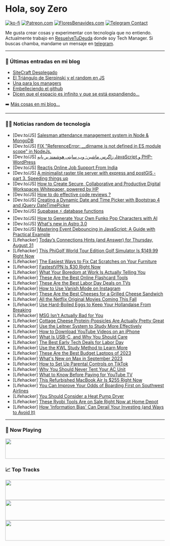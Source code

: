 # Hola, soy Zero

[![ko-fi](https://ko-fi.com/img/githubbutton_sm.svg)](https://ko-fi.com/J3J4N0LUK)
[![Patreon.com](https://img.shields.io/endpoint.svg?url=https%3A%2F%2Fshieldsio-patreon.vercel.app%2Fapi%3Fusername%3Dzerodragon%26type%3Dpatrons&style=for-the-badge)](https://patreon.com/zerodragon)
[![FloresBenavides.com](https://img.shields.io/website?down_message=oops&label=MiBlog&style=for-the-badge&up_message=online&url=https%3A%2F%2Ffloresbenavides.com)](https://floresbenavides.com)
[![Telegram Contact](https://img.shields.io/badge/escr%C3%ADbeme-ZeroDragon-%2326A5E4?style=for-the-badge&logo=telegram)](https://t.me/zerodragon)

Me gusta crear cosas y experimentar con tecnología que no entiendo.
Actualmente trabajo en [ResuelveTuDeuda](http://github.com/resuelve) donde soy Tech Manager.
Si buscas chamba, mandame un mensaje en [telegram](https://t.me/zerodragon).

---

### 📕 Últimas entradas en mi blog
<!-- BLOG-POST-LIST:START -->
- [SiteCraft Desplegado](https://floresbenavides.com/sitecraft-desplegado/)
- [El Triángulo de Sierpinski y el random en JS](https://floresbenavides.com/el-triangulo-de-sierpinski-y-el-random-en-js/)
- [Una para los managers](https://floresbenavides.com/una-para-los-managers/)
- [Embelleciendo el github](https://floresbenavides.com/embelleciendo-el-github/)
- [Dicen que el espacio es infinito y que se está expandiendo…](https://floresbenavides.com/dicen-que-el-espacio-es-infinito-y-que-se-esta-expandiendo/)
<!-- BLOG-POST-LIST:END -->

➡️ [Más cosas en mi blog...](https://floresbenavides.com)

---

### 👨‍💻 Noticias random de tecnología
<!-- TECH-POSTS:START -->
- [Dev.to/JS] [Salesman attendance management system in Node &amp; MongoDB](https://dev.to/jsdevsatish/saleman-attendance-management-system-in-node-mongodb-5b8m)
- [Dev.to/JS] [FIX &quot;ReferenceError: __dirname is not defined in ES module scope&quot; in NodeJs.](https://dev.to/stanon/fix-referenceerror-dirname-is-not-defined-in-es-module-scope-in-nodejs-9lm)
- [Dev.to/JS] [زاگرس ماشین: وب سایتی هوشمند بر پایه JavaScript و PHP-WordPress](https://dev.to/arianzagrosmachinery/zgrs-mshyn-wb-syty-hwshmnd-br-pyh-javascript-w-php-wordpress-2f6n)
- [Dev.to/JS] [Reactjs Online Job Support From India](https://dev.to/sivaram1651/reactjs-online-job-support-from-india-1hjh)
- [Dev.to/JS] [A minimalist raster tile server with express and postGIS - part 3. Speeding things up](https://dev.to/leoalho/a-minimalist-raster-tile-server-with-express-and-postgis-part-3-speeding-things-up-1b7)
- [Dev.to/JS] [How to Create Secure, Collaborative and Productive Digital Workspaces Whitepaper, powered by HP](https://dev.to/mark6902/how-to-create-secure-collaborative-and-productive-digital-workspaces-whitepaper-powered-by-hp-4cgj)
- [Dev.to/JS] [How to do effective code reviews ?](https://dev.to/engineeringexpert/how-to-do-effective-code-reviews--137)
- [Dev.to/JS] [Creating a Dynamic Date and Time Picker with Bootstrap 4 and jQuery DateTimePicker](https://dev.to/sohrabzia/creating-a-dynamic-date-and-time-picker-with-bootstrap-4-and-jquery-datetimepicker-39g5)
- [Dev.to/JS] [Supabase ⚡ database functions](https://dev.to/devkiran/supabase-database-functions-26k)
- [Dev.to/JS] [How to Generate Your Own Funko Pop Characters with AI](https://dev.to/mikeyoung44/how-to-generate-your-own-funko-pop-characters-with-ai-17ef)
- [Dev.to/JS] [What&#39;s new in Astro 3.0](https://dev.to/jaycedotbin/whats-new-in-astro-30-2le7)
- [Dev.to/JS] [Mastering Event Debouncing in JavaScript: A Guide with Practical Example](https://dev.to/anjankarmakar/mastering-event-debouncing-in-javascript-a-guide-with-practical-example-19oe)
- [Lifehacker] [Today’s Connections Hints &lpar;and Answer&rpar; for Thursday, August 31](https://lifehacker.com/connections-answer-today-august-31-2023-1850786694?utm_source=regular)
- [Lifehacker] [This PhiGolf World Tour Edition Golf Simulator Is $149.99 Right Now](https://lifehacker.com/this-phigolf-world-tour-edition-golf-simulator-is-149-1850776895?utm_source=regular)
- [Lifehacker] [The Easiest Ways to Fix Cat Scratches on Your Furniture](https://lifehacker.com/the-easiest-ways-to-fix-cat-scratches-on-your-furniture-1850788704?utm_source=regular)
- [Lifehacker] [FastestVPN Is $30 Right Now](https://lifehacker.com/fastestvpn-is-30-right-now-1850776792?utm_source=regular)
- [Lifehacker] [What Your Boredom at Work Is Actually Telling You](https://lifehacker.com/what-your-boredom-at-work-is-actually-telling-you-1850788112?utm_source=regular)
- [Lifehacker] [These Are the Best Online Flashcard Tools](https://lifehacker.com/these-are-the-best-online-flashcard-tools-1850787618?utm_source=regular)
- [Lifehacker] [These Are the Best Labor Day Deals on TVs](https://lifehacker.com/best-labor-day-tv-deals-1850788728?utm_source=regular)
- [Lifehacker] [How to Use Vanish Mode on Instagram](https://lifehacker.com/how-to-use-vanish-mode-on-instagram-1850788353?utm_source=regular)
- [Lifehacker] [These Are the Best Cheeses for a Grilled Cheese Sandwich](https://lifehacker.com/the-best-cheeses-for-a-grilled-cheese-sandwich-1850009055?utm_source=regular)
- [Lifehacker] [All the Netflix Original Movies Coming This Fall](https://lifehacker.com/all-the-netflix-original-movies-coming-this-fall-1850787679?utm_source=regular)
- [Lifehacker] [Use Hard-Boiled Eggs to Keep Your Hollandaise From Breaking](https://lifehacker.com/use-hard-boiled-eggs-to-keep-your-hollandaise-from-brea-1850787059?utm_source=regular)
- [Lifehacker] [MSG Isn&#39;t Actually Bad for You](https://lifehacker.com/stop-being-afraid-of-msg-1831011967?utm_source=regular)
- [Lifehacker] [Cottage Cheese Protein-Popsicles Are Actually Pretty Great](https://lifehacker.com/cottage-cheese-protein-popsicles-are-actually-pretty-gr-1850787765?utm_source=regular)
- [Lifehacker] [Use the Leitner System to Study More Effectively](https://lifehacker.com/use-the-leitner-system-to-study-more-effectively-1850786716?utm_source=regular)
- [Lifehacker] [How to Download YouTube Videos on an iPhone](https://lifehacker.com/how-to-download-youtube-videos-on-an-iphone-1850787605?utm_source=regular)
- [Lifehacker] [What Is USB-C, and Why You Should Care](https://lifehacker.com/what-is-usb-c-and-why-you-should-care-1850785386?utm_source=regular)
- [Lifehacker] [The Best Early Tech Deals for Labor Day](https://lifehacker.com/the-best-labor-day-tech-deals-you-can-get-early-1850764868?utm_source=regular)
- [Lifehacker] [Use the KWL Study Method to Learn More](https://lifehacker.com/use-the-kwl-study-method-to-learn-more-1850786565?utm_source=regular)
- [Lifehacker] [These Are the Best Budget Laptops of 2023](https://lifehacker.com/the-best-budget-laptops-1850786163?utm_source=regular)
- [Lifehacker] [What&#39;s New on Max in September 2023](https://lifehacker.com/whats-new-on-max-in-september-2023-1850782564?utm_source=regular)
- [Lifehacker] [How to Set Up Parental Controls on TikTok](https://lifehacker.com/how-to-set-up-parental-controls-on-tiktok-1850786215?utm_source=regular)
- [Lifehacker] [Why You Should Never Tent Your AC Unit](https://lifehacker.com/why-you-should-never-tent-your-ac-unit-1850782683?utm_source=regular)
- [Lifehacker] [What to Know Before Paying for YouTube TV](https://lifehacker.com/youtube-tv-review-1850782942?utm_source=regular)
- [Lifehacker] [This Refurbished MacBook Air Is $255 Right Now](https://lifehacker.com/this-refurbished-macbook-air-is-255-right-now-1850782428?utm_source=regular)
- [Lifehacker] [You Can Improve Your Odds of Boarding First on Southwest Airlines](https://lifehacker.com/you-can-improve-your-odds-of-boarding-first-on-southwes-1850785557?utm_source=regular)
- [Lifehacker] [You Should Consider a Heat Pump Dryer](https://lifehacker.com/you-should-consider-a-heat-pump-dryer-1850785513?utm_source=regular)
- [Lifehacker] [These Ryobi Tools Are on Sale Right Now at Home Depot](https://lifehacker.com/these-ryobi-tools-are-on-sale-right-now-at-home-depot-1850785433?utm_source=regular)
- [Lifehacker] [How &#39;Information Bias&#39; Can Derail Your Investing &lpar;and Ways to Avoid It&rpar;](https://lifehacker.com/how-information-bias-can-derail-your-investing-and-way-1850785083?utm_source=regular)<!-- TECH-POSTS:END -->

---

### 🎵 Now Playing
<a href="https://spotify-now-playing-dun.vercel.app/now-playing?open"><img src="https://spotify-now-playing-dun.vercel.app/now-playing" width="540" height="64"></a>

### 📈 Top Tracks
<a href="https://spotify-now-playing-dun.vercel.app/top-tracks?i=1&open"><img src="https://spotify-now-playing-dun.vercel.app/top-tracks?i=1" width="540" height="64"></a>
<a href="https://spotify-now-playing-dun.vercel.app/top-tracks?i=2&open"><img src="https://spotify-now-playing-dun.vercel.app/top-tracks?i=2" width="540" height="64"></a>
<a href="https://spotify-now-playing-dun.vercel.app/top-tracks?i=3&open"><img src="https://spotify-now-playing-dun.vercel.app/top-tracks?i=3" width="540" height="64"></a>
